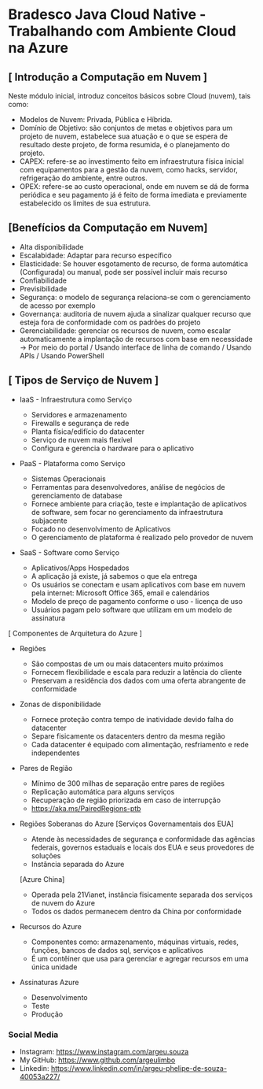 # Bradesco Java Cloud Native - Trabalhando com Ambiente Cloud na Azure

## [ Introdução a Computação em Nuvem ]
Neste módulo inicial, introduz conceitos básicos sobre Cloud (nuvem), tais como:
* Modelos de Nuvem: Privada, Pública e Híbrida.
* Domínio de Objetivo: são conjuntos de metas e objetivos para um projeto de nuvem, estabelece sua atuação e o que se espera de resultado deste projeto, de forma resumida, é o planejamento do projeto.
* CAPEX: refere-se ao investimento feito em infraestrutura física inicial com equipamentos para a gestão da nuvem, como hacks, servidor, refrigeração do ambiente, entre outros.
* OPEX: refere-se ao custo operacional, onde em nuvem se dá de forma periódica e seu pagamento já é feito de forma imediata e previamente estabelecido os limites de sua estrutura.

## [Benefícios da Computação em Nuvem]
* Alta disponibilidade
* Escalabidade: Adaptar para recurso específico
* Elasticidade: Se houver esgotamento de recurso, de forma automática (Configurada) ou manual, pode ser possível incluir mais recurso
* Confiabilidade
* Previsibilidade
* Segurança: o modelo de segurança relaciona-se com o gerenciamento de acesso por exemplo
* Governança: auditoria de nuvem ajuda a sinalizar qualquer recurso que esteja fora de conformidade com os padrões do projeto
* Gerenciabilidade: gerenciar os recursos de nuvem, como escalar automaticamente a implantação de recursos com base em necessidade -> Por meio do portal / Usando interface de linha de comando / Usando APIs / Usando PowerShell

## [ Tipos de Serviço de Nuvem ]
* IaaS - Infraestrutura como Serviço
  - Servidores e armazenamento
  - Firewalls e segurança de rede
  - Planta física/edifício do datacenter 
  - Serviço de nuvem mais flexível
  - Configura e gerencia o hardware para o aplicativo

* PaaS - Plataforma como Serviço
  - Sistemas Operacionais
  - Ferramentas para desenvolvedores, análise de negócios de gerenciamento de database
  - Fornece ambiente para criação, teste e implantação de aplicativos de software, sem focar no gerenciamento da infraestrutura subjacente
  - Focado no desenvolvimento de Aplicativos
  - O gerenciamento de plataforma é realizado pelo provedor de nuvem

* SaaS - Software como Serviço
  - Aplicativos/Apps Hospedados
  - A aplicação já existe, já sabemos o que ela entrega
  - Os usuários se conectam e usam aplicativos com base em nuvem pela internet: Microsoft Office 365, email e calendários
  - Modelo de preço de pagamento conforme o uso - licença de uso
  - Usuários pagam pelo software que utilizam em um modelo de assinatura

[ Componentes de Arquitetura do Azure ]
* Regiões 
  - São compostas de um ou mais datacenters muito próximos
  - Fornecem flexibilidade e escala para reduzir a latência do cliente
  - Preservam a residência dos dados com uma oferta abrangente de conformidade

* Zonas de disponibilidade
  - Fornece proteção contra tempo de inatividade devido falha do datacenter
  - Separe fisicamente os datacenters dentro da mesma região
  - Cada datacenter é equipado com alimentação, resfriamento e rede independentes

* Pares de Região
  - Mínimo de 300 milhas de separação entre pares de regiões 
  - Replicação automática para alguns serviços
  - Recuperação de região priorizada em caso de interrupção
  - https://aka.ms/PairedRegions-ptb

* Regiões Soberanas do Azure
  [Serviços Governamentais dos EUA]
   - Atende às necessidades de segurança e conformidade das agências federais, governos estaduais e locais dos EUA e seus provedores de soluções
   - Instância separada do Azure

  [Azure China]
   - Operada pela 21Vianet, instância fisicamente separada dos serviços de nuvem do Azure
   - Todos os dados permanecem dentro da China por conformidade
   
* Recursos do Azure
  - Componentes como: armazenamento, máquinas virtuais, redes, funções, bancos de dados sql, serviços e aplicativos
  - É um contêiner que usa para gerenciar e agregar recursos em uma única unidade

* Assinaturas Azure
  - Desenvolvimento
  - Teste
  - Produção

### Social Media
* Instagram: https://www.instagram.com/argeu.souza
* My GitHub: https://www.github.com/argeulimbo
* Linkedin: https://www.linkedin.com/in/argeu-phelipe-de-souza-40053a227/
